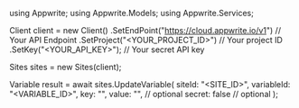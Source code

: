 using Appwrite;
using Appwrite.Models;
using Appwrite.Services;

Client client = new Client()
    .SetEndPoint("https://cloud.appwrite.io/v1") // Your API Endpoint
    .SetProject("<YOUR_PROJECT_ID>") // Your project ID
    .SetKey("<YOUR_API_KEY>"); // Your secret API key

Sites sites = new Sites(client);

Variable result = await sites.UpdateVariable(
    siteId: "<SITE_ID>",
    variableId: "<VARIABLE_ID>",
    key: "<KEY>",
    value: "<VALUE>", // optional
    secret: false // optional
);